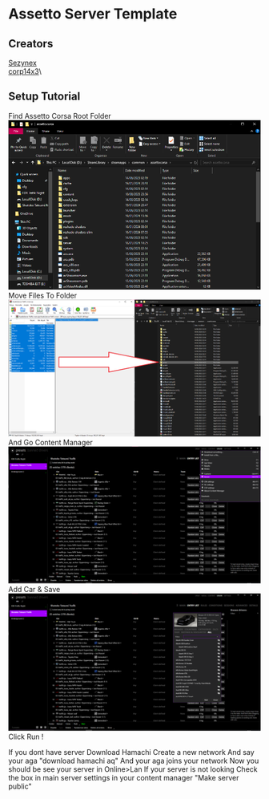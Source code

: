 # Assetto Server Template

## Creators

[Sezynex](https://github.com/sezynex)\
[corp14x3](https://github.com/corp14x3)\



## Setup Tutorial
Find Assetto Corsa Root Folder\
![Find Assetto Corsa Root Folder](./setup/t9khqze.png)
Move Files To Folder\
![Move Files To Folder](./setup/ek5zt6p.png)
And Go Content Manager\
![And Go Content Manager](./setup/pkqo1xq.png)
Add Car & Save\
![Add Car & Save](./setup/hzmxx9q.png)
Click Run !                                                                                         

If you dont have server
Download Hamachi
Create a new network
And say your aga "download hamachi aq"
And your aga joins your network
Now you should be see your server in Online>Lan
If your server is not looking Check the box in main server settings in your content manager "Make server public"